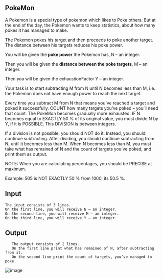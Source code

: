 ## PokeMon

A Pokemon is a special type of pokemon which likes to Poke others. But at the end of the day, the Pokemon wants to keep statistics, about how many pokes it has managed to make.

The Pokemon pokes his target and then proceeds to poke another target. The distance between his targets reduces his poke power.

You will be given the **poke power** the Pokemon has, N – an integer.

Then you will be given the **distance between the poke targets**, M – an integer.

Then you will be given the exhaustionFactor Y – an integer. 

Your task is to start subtracting M from N until N becomes less than M, i.e. the Pokemon does not have enough power to reach the next target. 

Every time you subtract M from N that means you’ve reached a target and poked it successfully. COUNT how many targets you’ve poked – you’ll need that count.
The PokeMon becomes gradually more exhausted. IF N becomes equal to EXACTLY 50 % of its original value, you must divide N by Y, if it is POSSIBLE. This DIVISION is between integers.

If a division is not possible, you should NOT do it. Instead, you should continue subtracting.
After dividing, you should continue subtracting from N, until it becomes less than M.
When N becomes less than M, you must take what has remained of N and the count of targets you’ve poked, and print them as output.

NOTE: When you are calculating percentages, you should be PRECISE at maximum.

Example: 505 is NOT EXACTLY 50 % from 1000, its 50.5 %.

## Input
	The input consists of 3 lines.
	On the first line, you will receive N – an integer.
	On the second line, you will receive M – an integer.
	On the third line, you will receive Y – an integer.

## Output
       The output consists of 2 lines.
       On the first line print what has remained of N, after subtracting from it.
       On the second line print the count of targets, you’ve managed to poke.

![image](https://user-images.githubusercontent.com/45227327/192560377-7725b12b-3329-45f5-b0d4-32d088a83fc4.png)
